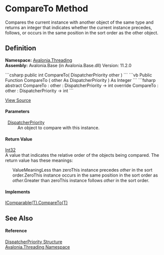 # CompareTo Method


Compares the current instance with another object of the same type and returns an integer that indicates whether the current instance precedes, follows, or occurs in the same position in the sort order as the other object.



## Definition
**Namespace:** <a href="N_Avalonia_Threading">Avalonia.Threading</a>  
**Assembly:** Avalonia.Base (in Avalonia.Base.dll) Version: 11.2.0

<Tabs groupId="api-code-preview">
<TabItem value="csharp" label="C#">
```csharp
public int CompareTo(
	DispatcherPriority other
)
```
</TabItem>
<TabItem value="vb" label="VB">
```vb
Public Function CompareTo ( 
	other As DispatcherPriority
) As Integer
```
</TabItem>
<TabItem value="fsharp" label="F#">
```fsharp
abstract CompareTo : 
        other : DispatcherPriority -> int 
override CompareTo : 
        other : DispatcherPriority -> int 
```
</TabItem>
</Tabs>



<a href="https://github.com/AvaloniaUI/Avalonia/tree/master/src/Avalonia.Base/Threading/DispatcherPriority.cs#L168" title="View the source code">View Source</a>



#### Parameters
<dl><dt>  <a href="T_Avalonia_Threading_DispatcherPriority">DispatcherPriority</a></dt><dd>An object to compare with this instance.</dd></dl>

#### Return Value
<a href="https://learn.microsoft.com/dotnet/api/system.int32" target="_blank" rel="noopener noreferrer">Int32</a>  
A value that indicates the relative order of the objects being compared. The return value has these meanings: <ul>ValueMeaningLess than zeroThis instance precedes <em>other</em> in the sort order.ZeroThis instance occurs in the same position in the sort order as <em>other</em>.Greater than zeroThis instance follows <em>other</em> in the sort order.</ul>

#### Implements
<a href="https://learn.microsoft.com/dotnet/api/system.icomparable-1.compareto" target="_blank" rel="noopener noreferrer">IComparable(T).CompareTo(T)</a>  


## See Also


#### Reference
<a href="T_Avalonia_Threading_DispatcherPriority">DispatcherPriority Structure</a>  
<a href="N_Avalonia_Threading">Avalonia.Threading Namespace</a>  
